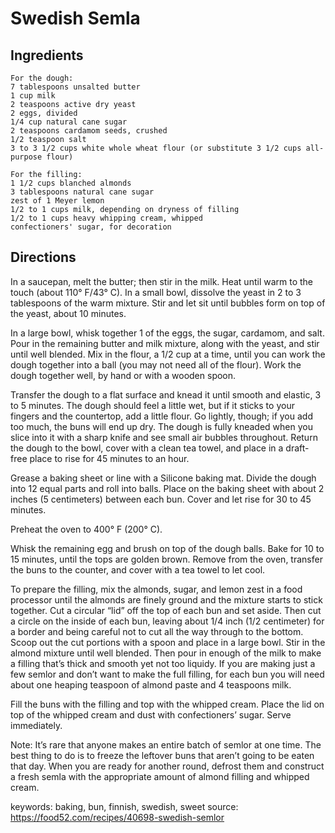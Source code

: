 # Swedish Semla

## Ingredients

    For the dough:
    7 tablespoons unsalted butter
    1 cup milk
    2 teaspoons active dry yeast
    2 eggs, divided
    1/4 cup natural cane sugar
    2 teaspoons cardamom seeds, crushed
    1/2 teaspoon salt
    3 to 3 1/2 cups white whole wheat flour (or substitute 3 1/2 cups all-purpose flour)

    For the filling:
    1 1/2 cups blanched almonds
    3 tablespoons natural cane sugar
    zest of 1 Meyer lemon
    1/2 to 1 cups milk, depending on dryness of filling
    1/2 to 1 cups heavy whipping cream, whipped
    confectioners' sugar, for decoration

## Directions

In a saucepan, melt the butter; then stir in the milk. 
Heat until warm to the touch (about 110° F/43° C). 
In a small bowl, dissolve the yeast in 2 to 3 tablespoons of the warm mixture. 
Stir and let sit until bubbles form on top of the yeast, about 10 minutes.
    
In a large bowl, whisk together 1 of the eggs, the sugar, cardamom, and salt. 
Pour in the remaining butter and milk mixture, along with the yeast, 
and stir until well blended. Mix in the flour, a 1/2 cup at a time, 
until you can work the dough together into a ball 
(you may not need all of the flour). 
Work the dough together well, by hand or with a wooden spoon.
    
Transfer the dough to a flat surface and knead it until smooth and elastic, 
3 to 5 minutes. The dough should feel a little wet, but if it sticks to 
your fingers and the countertop, add a little flour. Go lightly, though; 
if you add too much, the buns will end up dry. 
The dough is fully kneaded when you slice into it with a sharp knife and 
see small air bubbles throughout. Return the dough to the bowl, 
cover with a clean tea towel, and place in a draft-free place to rise 
for 45 minutes to an hour.
  
Grease a baking sheet or line with a Silicone baking mat. 
Divide the dough into 12 equal parts and roll into balls. 
Place on the baking sheet with about 2 inches (5 centimeters) 
between each bun. Cover and let rise for 30 to 45 minutes.
   
Preheat the oven to 400° F (200° C).
    
Whisk the remaining egg and brush on top of the dough balls. 
Bake for 10 to 15 minutes, until the tops are golden brown. 
Remove from the oven, transfer the buns to the counter, 
and cover with a tea towel to let cool.
    
To prepare the filling, mix the almonds, sugar, and lemon zest 
in a food processor until the almonds are finely ground and 
the mixture starts to stick together.
Cut a circular “lid” off the top of each bun and set aside. 
Then cut a circle on the inside of each bun, 
leaving about 1/4 inch (1/2 centimeter) for a border and being careful 
not to cut all the way through to the bottom. 
Scoop out the cut portions with a spoon and place in a large bowl. 
Stir in the almond mixture until well blended. 
Then pour in enough of the milk to make a filling that’s thick and 
smooth yet not too liquidy. 
If you are making just a few semlor and don’t want to make the full filling, 
for each bun you will need about one heaping teaspoon of almond paste and 
4 teaspoons milk.
    
Fill the buns with the filling and top with the whipped cream. 
Place the lid on top of the whipped cream and dust with confectioners’ sugar. 
Serve immediately.
  
Note: It’s rare that anyone makes an entire batch of semlor at one time. 
The best thing to do is to freeze the leftover buns that aren’t going to be 
eaten that day. When you are ready for another round, 
defrost them and construct a fresh semla with the appropriate amount of 
almond filling and whipped cream.
    
keywords: baking, bun, finnish, swedish, sweet
source: https://food52.com/recipes/40698-swedish-semlor
